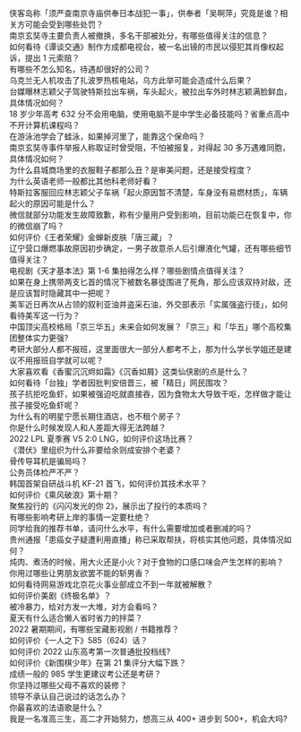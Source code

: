 侠客岛称「须严查南京寺庙供奉日本战犯一事」，供奉者「吴啊萍」究竟是谁？相关方可能会受到哪些处罚？  
南京玄奘寺主要负责人被撤换，多名干部被处分，有哪些值得关注的信息？  
如何看待《谭谈交通》制作方成都电视台，被一名出镜的市民以侵犯其肖像权起诉，提出 1 元索赔？  
有哪些不怎么知名，待遇却很好的公司？  
乌克兰无人机攻击了扎波罗热核电站，乌方此举可能会造成什么后果？  
台媒曝林志颖父子驾驶特斯拉出车祸，车头起火，被拉出车外时林志颖满脸鲜血，具体情况如何？  
18 岁少年高考 632 分不会用电脑，使用电脑不是中学生必备技能吗？省重点高中不开计算机课程吗？  
在游泳池学会了蛙泳，如果掉河里了，能靠这个保命吗？  
南京玄奘寺事件举报人称取证时曾受阻，不怕被报复，对得起 30 多万遇难同胞，具体情况如何？  
为什么县城商场里的衣服鞋子都那么丑？是审美问题，还是接受程度？  
为什么英语老师一般都比其他科老师好看？  
特斯拉客服回应林志颖父子车祸「起火原因暂不清楚，车身没有易燃材质」，车辆起火的原因可能是什么？  
微信就部分功能发生故障致歉，称有少量用户受到影响，目前功能已在恢复中，你的微信崩了吗？  
如何评价《王者荣耀》金蝉新皮肤「唐三藏」？  
辽宁营口爆燃事故原因初步确定，一男子故意杀人后引爆液化气罐，还有哪些细节值得关注？  
电视剧《天才基本法》第 1-6 集拍得怎么样？哪些剧情点值得关注？  
如果在身上携带两支匕首的情况下被数名暴徒围进了死角，那么应该双持对敌，还是应该暂时隐藏其中一把呢？  
美军近日再次从占领的叙利亚油井盗采石油，外交部表示「实属强盗行径」，如何看待美军这一行为？  
中国顶尖高校格局「京三华五」未来会如何发展？「京三」和「华五」哪个高校集团整体实力更强?  
考研大部分人都不报班，这里面很大一部分人都考不上，那为什么学长学姐还是建议不用报班自学就可以呢？  
大家喜欢看《香蜜沉沉烬如霜》《沉香如屑》这类仙侠剧的点是什么？  
如何看待「台独」学者因批判安倍晋三，被「精日」网民围攻？  
孩子抗拒吃鱼虾，如果被强迫吃就直接吞，因为食物太大导致干呕，怎样做才能让孩子接受吃鱼虾呢？  
为什么有的明星宁愿长期住酒店，也不租个房子？  
你是什么时候发现人和人差距大得无法跨越？  
2022 LPL 夏季赛 V5 2:0 LNG，如何评价这场比赛？  
《潜伏》里组织为什么非要给余则成安排个老婆？  
骨传导耳机是骗局吗？  
公务员体检严不严？  
韩国首架自研战斗机 KF-21 首飞，如何评价其技术水平？  
如何评价《乘风破浪》第十期？  
聚焦投行的《闪闪发光的你 2》，展示出了投行的本质吗？  
有哪些影响考研上岸的事情一定要杜绝？  
同学给我的推荐书单，请问什么水平，有什么需要增加或者删减的吗？  
贵州通报「患癌女子疑遭利用直播」称已采取帮扶，将核实其他问题，具体情况如何？  
炖肉、煮汤的时候，用大火还是小火？对于食物的口感口味会产生怎样的影响？  
你用过哪些让男朋友欲罢不能的斩男香？  
如何看待网易游戏北京花火事业部成立不到一年就被解散？  
如何评价美剧《终极名单》？  
被冷暴力，给对方发一大堆，对方会看吗？  
夏天有什么适合懒人省时省力的拌菜？  
2022 暑期期间，有哪些宝藏影视剧 / 书籍推荐？  
如何评价《一人之下》585（624）话？  
如何评价 2022 山东高考第一次普通批投档线?  
如何评价《新围棋少年》在第 21 集评分大幅下跌？  
成绩一般的 985 学生更建议考公还是考研？  
你坚持过哪些父母不喜欢的装修？  
领导不承认自己说过的话怎么办？  
你最喜欢的法语歌是什么？  
我是一名准高三生，高二才开始努力，想高三从 400+ 进步到 500+，机会大吗?  

